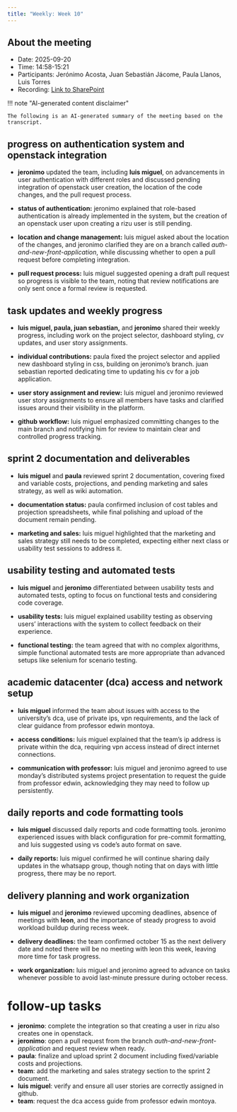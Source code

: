 ```yaml
---
title: "Weekly: Week 10"
---
```


## About the meeting

- Date: 2025-09-20
- Time: 14:58-15:21
- Participants: Jerónimo Acosta, Juan Sebastián Jácome, Paula Llanos, Luis Torres
- Recording: [Link to SharePoint][recording]

[recording]: <https://eafit.sharepoint.com/:v:/s/Rizu/EdYmvYxvhVVHu8_QodTuSJ4BnNrhfWDAhBPzAnAI2Jdr8Q?e=gOf84z>

!!! note "AI-generated content disclaimer"

    The following is an AI-generated summary of the meeting based on the
    transcript.

## progress on authentication system and openstack integration

* **jeronimo** updated the team, including **luis miguel**, on advancements in
  user authentication with different roles and discussed pending integration of
  openstack user creation, the location of the code changes, and the pull
  request process.

* **status of authentication:** jeronimo explained that role-based
  authentication is already implemented in the system, but the creation of an
  openstack user upon creating a rizu user is still pending.
* **location and change management:** luis miguel asked about the location of
  the changes, and jeronimo clarified they are on a branch called
  *auth-and-new-front-application*, while discussing whether to open a pull
  request before completing integration.
* **pull request process:** luis miguel suggested opening a draft pull request
  so progress is visible to the team, noting that review notifications are
  only sent once a formal review is requested.

## task updates and weekly progress

* **luis miguel, paula, juan sebastian,** and **jeronimo** shared their weekly
  progress, including work on the project selector, dashboard styling, cv
  updates, and user story assignments.

* **individual contributions:** paula fixed the project selector and applied
  new dashboard styling in css, building on jeronimo’s branch. juan sebastian
  reported dedicating time to updating his cv for a job application.
* **user story assignment and review:** luis miguel and jeronimo reviewed user
  story assignments to ensure all members have tasks and clarified issues
  around their visibility in the platform.
* **github workflow:** luis miguel emphasized committing changes to the main
  branch and notifying him for review to maintain clear and controlled
  progress tracking.

## sprint 2 documentation and deliverables

* **luis miguel** and **paula** reviewed sprint 2 documentation, covering fixed
  and variable costs, projections, and pending marketing and sales strategy, as
  well as wiki automation.

* **documentation status:** paula confirmed inclusion of cost tables and
  projection spreadsheets, while final polishing and upload of the document
  remain pending.
* **marketing and sales:** luis miguel highlighted that the marketing and
  sales strategy still needs to be completed, expecting either next class or
  usability test sessions to address it.

## usability testing and automated tests

* **luis miguel** and **jeronimo** differentiated between usability tests and
  automated tests, opting to focus on functional tests and considering code
  coverage.

* **usability tests:** luis miguel explained usability testing as observing
  users’ interactions with the system to collect feedback on their experience.
* **functional testing:** the team agreed that with no complex algorithms,
  simple functional automated tests are more appropriate than advanced setups
  like selenium for scenario testing.

## academic datacenter (dca) access and network setup

* **luis miguel** informed the team about issues with access to the university’s
  dca, use of private ips, vpn requirements, and the lack of clear guidance from
  professor edwin montoya.

* **access conditions:** luis miguel explained that the team’s ip address is
  private within the dca, requiring vpn access instead of direct internet
  connections.
* **communication with professor:** luis miguel and jeronimo agreed to use
  monday’s distributed systems project presentation to request the guide from
  professor edwin, acknowledging they may need to follow up persistently.

## daily reports and code formatting tools

* **luis miguel** discussed daily reports and code formatting tools. jeronimo
  experienced issues with black configuration for pre-commit formatting, and
  luis suggested using vs code’s auto format on save.

* **daily reports:** luis miguel confirmed he will continue sharing daily
  updates in the whatsapp group, though noting that on days with little
  progress, there may be no report.

## delivery planning and work organization

* **luis miguel** and **jeronimo** reviewed upcoming deadlines, absence of
  meetings with **leon**, and the importance of steady progress to avoid
  workload buildup during recess week.

* **delivery deadlines:** the team confirmed october 15 as the next delivery
  date and noted there will be no meeting with leon this week, leaving more
  time for task progress.
* **work organization:** luis miguel and jeronimo agreed to advance on tasks
  whenever possible to avoid last-minute pressure during october recess.

# follow-up tasks

* **jeronimo**: complete the integration so that creating a user in rizu also
  creates one in openstack.
* **jeronimo**: open a pull request from the branch
  *auth-and-new-front-application* and request review when ready.
* **paula**: finalize and upload sprint 2 document including fixed/variable
  costs and projections.
* **team**: add the marketing and sales strategy section to the sprint 2
  document.
* **luis miguel**: verify and ensure all user stories are correctly assigned in
  github.
* **team**: request the dca access guide from professor edwin montoya.
